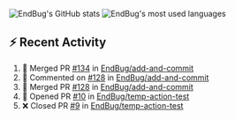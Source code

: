 ![EndBug's GitHub stats](https://github-readme-stats.vercel.app/api?username=endbug&show_icons=true)
![EndBug's most used languages](https://github-readme-stats.vercel.app/api/top-langs/?username=endbug&layout=compact)

## ⚡ Recent Activity

<!--START_SECTION:activity-->
1. 🎉 Merged PR [#134](https://github.com//EndBug/add-and-commit/pull/134) in [EndBug/add-and-commit](https://github.com//EndBug/add-and-commit)
2. 💬 Commented on [#128](https://github.com//EndBug/add-and-commit/issues/128) in [EndBug/add-and-commit](https://github.com//EndBug/add-and-commit)
3. 🎉 Merged PR [#128](https://github.com//EndBug/add-and-commit/pull/128) in [EndBug/add-and-commit](https://github.com//EndBug/add-and-commit)
4. 💪 Opened PR [#10](https://github.com//EndBug/temp-action-test/pull/10) in [EndBug/temp-action-test](https://github.com//EndBug/temp-action-test)
5. ❌ Closed PR [#9](https://github.com//EndBug/temp-action-test/pull/9) in [EndBug/temp-action-test](https://github.com//EndBug/temp-action-test)
<!--END_SECTION:activity-->
